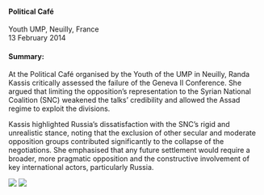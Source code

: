 <h4>Political Café</h4>

Youth UMP, Neuilly, France<br>
13 February 2014
	
<h4>Summary:</h4>	

At the Political Café organised by the Youth of the UMP in Neuilly, Randa Kassis critically assessed the failure of the Geneva II Conference. She argued that limiting the opposition’s representation to the Syrian National Coalition (SNC) weakened the talks’ credibility and allowed the Assad regime to exploit the divisions.

Kassis highlighted Russia’s dissatisfaction with the SNC’s rigid and unrealistic stance, noting that the exclusion of other secular and moderate opposition groups contributed significantly to the collapse of the negotiations. She emphasised that any future settlement would require a broader, more pragmatic opposition and the constructive involvement of key international actors, particularly Russia.

![](128.JPG)
![](129.JPG)
<p></p>

